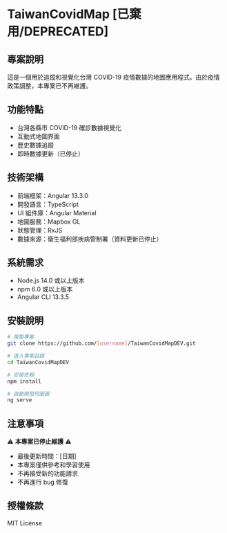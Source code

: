 # TaiwanCovidMap [已棄用/DEPRECATED]

## 專案說明
這是一個用於追蹤和視覺化台灣 COVID-19 疫情數據的地圖應用程式。由於疫情政策調整，本專案已不再維護。

## 功能特點
- 台灣各縣市 COVID-19 確診數據視覺化
- 互動式地圖界面
- 歷史數據追蹤
- 即時數據更新（已停止）

## 技術架構
- 前端框架：Angular 13.3.0
- 開發語言：TypeScript
- UI 組件庫：Angular Material
- 地圖服務：Mapbox GL
- 狀態管理：RxJS
- 數據來源：衛生福利部疾病管制署（資料更新已停止）

## 系統需求
- Node.js 14.0 或以上版本
- npm 6.0 或以上版本
- Angular CLI 13.3.5

## 安裝說明
```bash
# 複製專案
git clone https://github.com/[username]/TaiwanCovidMapDEV.git

# 進入專案目錄
cd TaiwanCovidMapDEV

# 安裝依賴
npm install

# 啟動開發伺服器
ng serve
```

## 注意事項
⚠️ **本專案已停止維護** ⚠️
- 最後更新時間：[日期]
- 本專案僅供參考和學習使用
- 不再接受新的功能請求
- 不再進行 bug 修復

## 授權條款
MIT License